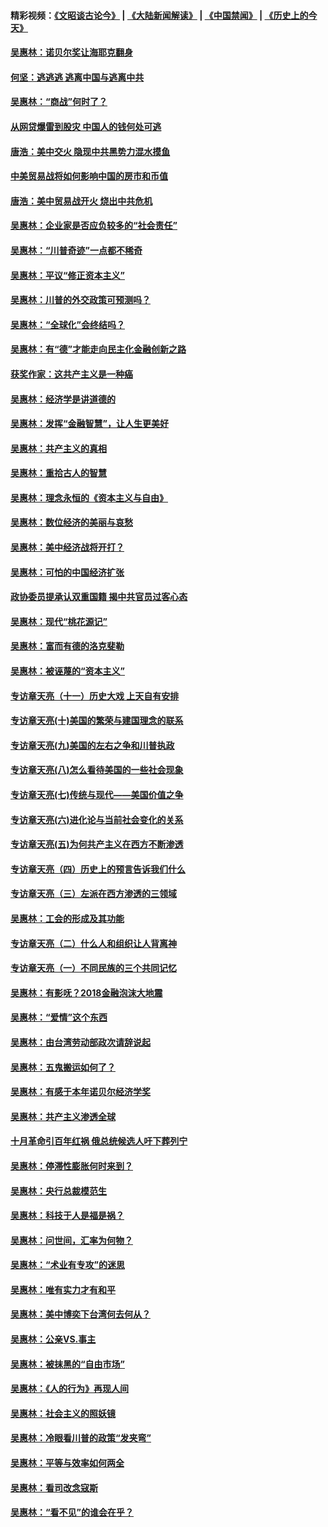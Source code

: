 #### 精彩视频：[《文昭谈古论今》](https://github.com/gfw-breaker/wenzhao/blob/master/README.md?t=12190930) | [《大陆新闻解读》](https://github.com/gfw-breaker/ntdtv-comedy/blob/master/README.md?t=12190930) | [《中国禁闻》](https://github.com/gfw-breaker/ntdtv-news/blob/master/README.md?t=12190930) | [《历史上的今天》](https://github.com/gfw-breaker/today-in-history/blob/master/README.md?t=12190930) 

#### [吴惠林：诺贝尔奖让海耶克翻身](../pages/nsc423/n10890049.md?t=12190930) 

#### [何坚：逃逃逃 逃离中国与逃离中共](../pages/nsc423/n10592891.md?t=12190930) 

#### [吴惠林：“商战”何时了？](../pages/nsc423/n10573558.md?t=12190930) 

#### [从网贷爆雷到股灾 中国人的钱何处可逃](../pages/nsc423/n10572800.md?t=12190930) 

#### [唐浩：美中交火 隐现中共黑势力混水摸鱼](../pages/nsc423/n10544040.md?t=12190930) 

#### [中美贸易战将如何影响中国的房市和币值](../pages/nsc423/n10543697.md?t=12190930) 

#### [唐浩：美中贸易战开火 烧出中共危机](../pages/nsc423/n10540126.md?t=12190930) 

#### [吴惠林：企业家是否应负较多的“社会责任”](../pages/nsc423/n10535022.md?t=12190930) 

#### [吴惠林：“川普奇迹”一点都不稀奇](../pages/nsc423/n10512808.md?t=12190930) 

#### [吴惠林：平议“修正资本主义”](../pages/nsc423/n10495724.md?t=12190930) 

#### [吴惠林：川普的外交政策可预测吗？](../pages/nsc423/n10462387.md?t=12190930) 

#### [吴惠林：“全球化”会终结吗？](../pages/nsc423/n10452838.md?t=12190930) 

#### [吴惠林：有“德”才能走向民主化金融创新之路](../pages/nsc423/n10432292.md?t=12190930) 

#### [获奖作家：这共产主义是一种癌](../pages/nsc423/n10431541.md?t=12190930) 

#### [吴惠林：经济学是讲道德的](../pages/nsc423/n10398014.md?t=12190930) 

#### [吴惠林：发挥“金融智慧”，让人生更美好](../pages/nsc423/n10375019.md?t=12190930) 

#### [吴惠林：共产主义的真相](../pages/nsc423/n10351394.md?t=12190930) 

#### [吴惠林：重拾古人的智慧](../pages/nsc423/n10337691.md?t=12190930) 

#### [吴惠林：理念永恒的《资本主义与自由》](../pages/nsc423/n10316274.md?t=12190930) 

#### [吴惠林：数位经济的美丽与哀愁](../pages/nsc423/n10292946.md?t=12190930) 

#### [吴惠林：美中经济战将开打？](../pages/nsc423/n10258825.md?t=12190930) 

#### [吴惠林：可怕的中国经济扩张](../pages/nsc423/n10219147.md?t=12190930) 

#### [政协委员提承认双重国籍 揭中共官员过客心态](../pages/nsc423/n10208809.md?t=12190930) 

#### [吴惠林：现代“桃花源记”](../pages/nsc423/n10185234.md?t=12190930) 

#### [吴惠林：富而有德的洛克斐勒](../pages/nsc423/n10142264.md?t=12190930) 

#### [吴惠林：被诬蔑的“资本主义”](../pages/nsc423/n10124816.md?t=12190930) 

#### [专访章天亮（十一）历史大戏 上天自有安排](../pages/nsc423/n10094905.md?t=12190930) 

#### [专访章天亮(十)美国的繁荣与建国理念的联系](../pages/nsc423/n10094899.md?t=12190930) 

#### [专访章天亮(九)美国的左右之争和川普执政](../pages/nsc423/n10094889.md?t=12190930) 

#### [专访章天亮(八)怎么看待美国的一些社会现象](../pages/nsc423/n10094857.md?t=12190930) 

#### [专访章天亮(七)传统与现代——美国价值之争](../pages/nsc423/n10093140.md?t=12190930) 

#### [专访章天亮(六)进化论与当前社会变化的关系](../pages/nsc423/n10092036.md?t=12190930) 

#### [专访章天亮(五)为何共产主义在西方不断渗透](../pages/nsc423/n10083620.md?t=12190930) 

#### [专访章天亮（四）历史上的预言告诉我们什么](../pages/nsc423/n10083606.md?t=12190930) 

#### [专访章天亮（三）左派在西方渗透的三领域](../pages/nsc423/n10081115.md?t=12190930) 

#### [吴惠林：工会的形成及其功能](../pages/nsc423/n10080633.md?t=12190930) 

#### [专访章天亮（二）什么人和组织让人背离神](../pages/nsc423/n10076637.md?t=12190930) 

#### [专访章天亮（一）不同民族的三个共同记忆](../pages/nsc423/n10074188.md?t=12190930) 

#### [吴惠林：有影呒？2018金融泡沫大地震](../pages/nsc423/n10040534.md?t=12190930) 

#### [吴惠林：“爱情”这个东西](../pages/nsc423/n10019423.md?t=12190930) 

#### [吴惠林：由台湾劳动部政次请辞说起](../pages/nsc423/n9979679.md?t=12190930) 

#### [吴惠林：五鬼搬运如何了？](../pages/nsc423/n9925338.md?t=12190930) 

#### [吴惠林：有感于本年诺贝尔经济学奖](../pages/nsc423/n9871883.md?t=12190930) 

#### [吴惠林：共产主义渗透全球](../pages/nsc423/n9812748.md?t=12190930) 

#### [十月革命引百年红祸 俄总统候选人吁下葬列宁](../pages/nsc423/n9810182.md?t=12190930) 

#### [吴惠林：停滞性膨胀何时来到？](../pages/nsc423/n9764136.md?t=12190930) 

#### [吴惠林：央行总裁模范生](../pages/nsc423/n9728134.md?t=12190930) 

#### [吴惠林：科技于人是福是祸？](../pages/nsc423/n9672982.md?t=12190930) 

#### [吴惠林：问世间，汇率为何物？](../pages/nsc423/n9621788.md?t=12190930) 

#### [吴惠林：“术业有专攻”的迷思](../pages/nsc423/n9580363.md?t=12190930) 

#### [吴惠林：唯有实力才有和平](../pages/nsc423/n9529599.md?t=12190930) 

#### [吴惠林：美中博奕下台湾何去何从？](../pages/nsc423/n9483598.md?t=12190930) 

#### [吴惠林：公亲VS.事主](../pages/nsc423/n9425637.md?t=12190930) 

#### [吴惠林：被抹黑的“自由市场”](../pages/nsc423/n9351545.md?t=12190930) 

#### [吴惠林：《人的行为》再现人间](../pages/nsc423/n9296339.md?t=12190930) 

#### [吴惠林：社会主义的照妖镜](../pages/nsc423/n9243460.md?t=12190930) 

#### [吴惠林：冷眼看川普的政策“发夹弯”](../pages/nsc423/n9120684.md?t=12190930) 

#### [吴惠林：平等与效率如何两全](../pages/nsc423/n9075430.md?t=12190930) 

#### [吴惠林：看司改念寇斯](../pages/nsc423/n9024915.md?t=12190930) 

#### [吴惠林：“看不见”的谁会在乎？](../pages/nsc423/n8977488.md?t=12190930) 

